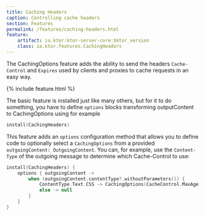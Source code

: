 ```yaml
---
title: Caching Headers
caption: Controlling cache headers
section: Features
permalink: /features/caching-headers.html
feature:
    artifact: io.ktor:ktor-server-core:$ktor_version
    class: io.ktor.features.CachingHeaders
---
```


The CachingOptions feature adds the ability to send the headers `Cache-Control` and `Expires`
used by clients and proxies to cache requests in an easy way.

{% include feature.html %}

The basic feature is installed just like many others, but for it to do something, you have to define
`options` blocks transforming outputContent to CachingOptions using for example 

```kotlin
install(CachingHeaders)
```

This feature adds an `options` configuration method that allows you to define code
to optionally select a `CachingOptions` from a provided `outgoingContent: OutgoingContent`.
You can, for example, use the `Content-Type` of the outgoing message to determine which
Cache-Control to use: 

```kotlin
install(CachingHeaders) {
    options { outgoingContent ->
        when (outgoingContent.contentType?.withoutParameters()) {
            ContentType.Text.CSS -> CachingOptions(CacheControl.MaxAge(maxAgeSeconds = 24 * 60 * 60))
            else -> null
        }
    }
}
```
